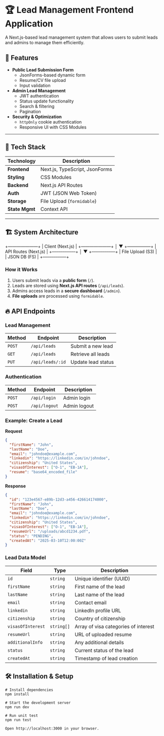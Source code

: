 # 🏆 Lead Management Frontend Application

A Next.js-based lead management system that allows users to submit leads and admins to manage them efficiently.

## 🚀 Features
- **Public Lead Submission Form**
  - JsonForms-based dynamic form  
  - Resume/CV file upload  
  - Input validation  
- **Admin Lead Management**
  - JWT authentication  
  - Status update functionality  
  - Search & filtering  
  - Pagination  
- **Security & Optimization**
  - `httpOnly` cookie authentication  
  - Responsive UI with CSS Modules  

---

## 📌 Tech Stack

| Technology      | Description |
|----------------|-------------|
| **Frontend**   | Next.js, TypeScript, JsonForms |
| **Styling**    | CSS Modules |
| **Backend**    | Next.js API Routes |
| **Auth**       | JWT (JSON Web Token) |
| **Storage**    | File Upload (`formidable`) |
| **State Mgmt** | Context API |

---

## 🏗️ System Architecture
+———————+
|  Client (Next.js)  |
+———————+
│
▼
+–––––––––––+
|  API Routes (Next.js) |
+–––––––––––+
│
▼
+–––––––––––+
|   File Upload (S3)  |
|   JSON DB (FS)      |
+–––––––––––+

### **How it Works**
1. Users submit leads via a **public form** (`/`).
2. Leads are stored using **Next.js API routes** (`/api/leads`).
3. Admins access leads in a **secure dashboard** (`/admin`).
4. **File uploads** are processed using `formidable`.

## 🔥 API Endpoints

### **Lead Management**
| Method | Endpoint        | Description |
|--------|----------------|-------------|
| `POST` | `/api/leads`   | Submit a new lead |
| `GET`  | `/api/leads`   | Retrieve all leads |
| `PUT`  | `/api/leads/:id` | Update lead status |

### **Authentication**
| Method | Endpoint        | Description |
|--------|----------------|-------------|
| `POST` | `/api/login`   | Admin login |
| `POST` | `/api/logout`  | Admin logout |

### **Example: Create a Lead**
**Request**
```json
{
  "firstName": "John",
  "lastName": "Doe",
  "email": "johndoe@example.com",
  "linkedin": "https://linkedin.com/in/johndoe",
  "citizenship": "United States",
  "visasOfInterest": ["O-1", "EB-1A"],
  "resume": "base64_encoded_file"
}
```

**Response**
```json
{
  "id": "123e4567-e89b-12d3-a456-426614174000",
  "firstName": "John",
  "lastName": "Doe",
  "email": "johndoe@example.com",
  "linkedin": "https://linkedin.com/in/johndoe",
  "citizenship": "United States",
  "visasOfInterest": ["O-1", "EB-1A"],
  "resumeUrl": "/uploads/abcd1234.pdf",
  "status": "PENDING",
  "createdAt": "2025-03-10T12:00:00Z"
}
```

### **Lead Data Model**
| Field | Type | Description |
|--------|------|-------------|
| `id` | `string` | Unique identifier (UUID) |
| `firstName` | `string` | First name of the lead |
| `lastName` | `string` | Last name of the lead |
| `email` | `string` | Contact email |
| `linkedin` | `string` | LinkedIn profile URL |
| `citizenship` | `string` | Country of citizenship |
| `visasOfInterest` | `string[]` | Array of visa categories of interest |
| `resumeUrl` | `string` | URL of uploaded resume |
| `additionalInfo` | `string` | Any additional details |
| `status` | `string`| Current status of the lead |
| `createdAt` | `string` | Timestamp of lead creation |


## 🛠 Installation & Setup

```
# Install dependencies
npm install

# Start the development server
npm run dev

# Run unit test
npm run test

Open http://localhost:3000 in your browser.
```